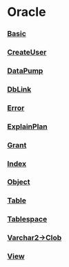 Oracle
===

### [Basic](./Basic/README.md)
### [CreateUser](./CreateUser/README.md)
### [DataPump](./DataPump/README.md)
### [DbLink](./DbLink/README.md)
### [Error](./Error.md)
### [ExplainPlan](./ExplainPlan/README.md)
### [Grant](./Grant/README.md)
### [Index](./Index/README.md)
### [Object](./Object/README.md)
### [Table](./Table/README.md)
### [Tablespace](./Tablespace/README.md)
### [Varchar2->Clob](./VARCHAR2->CLOB/README.md)
### [View](./View/README.md)
